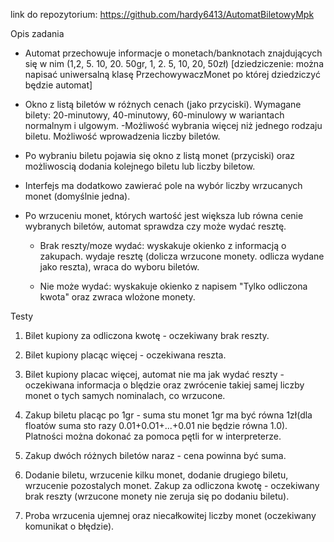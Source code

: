 link  do repozytorium:
https://github.com/hardy6413/AutomatBiletowyMpk


Opis zadania

- Automat przechowuje informacje o monetach/banknotach znajdujących się w
nim (1,2, 5. 10, 20. 50gr, 1, 2. 5, 10, 20, 50zł) [dziedziczenie: można napisać
uniwersalną klasę PrzechowywaczMonet po której dziedziczyć będzie automat]
- Okno z listą biletów w różnych cenach (jako przyciski). Wymagane bilety:
20-minutowy, 40-minutowy, 60-minulowy w wariantach normalnym i ulgowym.
-Możliwość wybrania więcej niż jednego rodzaju biletu. Możliwość
wprowadzenia liczby biletów.
- Po wybraniu biletu pojawia się okno z listą monet (przyciski) oraz możliwoscią dodania kolejnego biletu lub liczby biletow.
- Interfejs ma dodatkowo zawierać pole na wybór liczby wrzucanych monet (domyślnie jedna).

- Po wrzuceniu monet, których wartość jest większa lub równa cenie wybranych biletów, automat sprawdza czy może wydać resztę.

    - Brak reszty/moze wydać: wyskakuje okienko z informacją o zakupach. wydaje
    resztę (dolicza wrzucone monety. odlicza wydane jako reszta), wraca do
    wyboru biletów.

    - Nie może wydać: wyskakuje okienko z napisem "Tylko odliczona kwota" oraz zwraca wlożone monety.

Testy

1. Bilet kupiony za odliczona kwotę - oczekiwany brak reszty.

2. Bilet kupiony placąc więcej - oczekiwana reszta.

3. Bilet kupiony placac więcej, automat nie ma jak wydać reszty - oczekiwana informacja o blędzie oraz zwrócenie takiej samej liczby monet o tych samych nominalach, co wrzucone.

4. Zakup biletu placąc po 1gr - suma stu monet 1gr ma być równa 1zł(dla floatów  suma sto razy 0.01+0.O1+...+0.01 nie będzie równa 1.0). Platności można dokonać za pomoca pętli for w interpreterze.

5. Zakup dwóch różnych biletów naraz - cena powinna być suma.

6. Dodanie biletu, wrzucenie kilku monet, dodanie drugiego biletu, wrzucenie pozostalych monet. Zakup za odliczona kwotę - oczekiwany brak reszty (wrzucone monety nie zeruja się po dodaniu biletu).

7. Proba wrzucenia ujemnej oraz niecałkowitej liczby monet (oczekiwany komunikat  o błędzie).